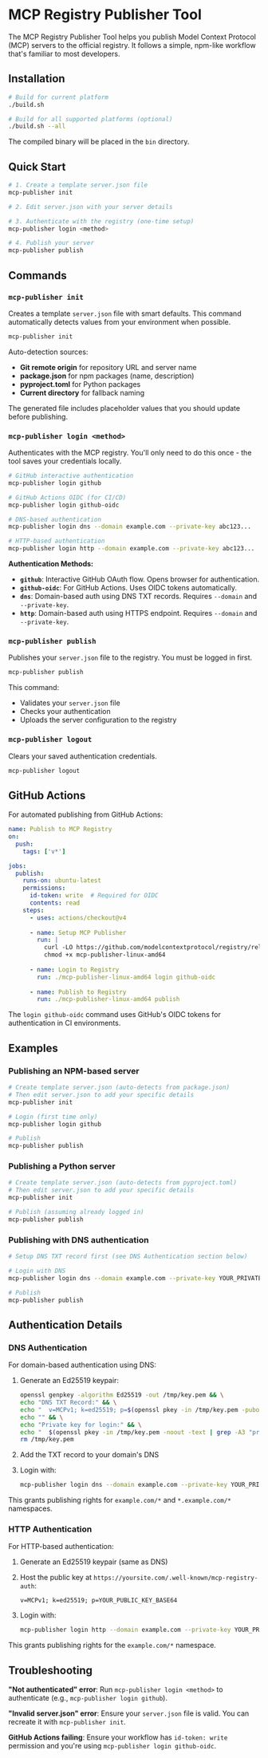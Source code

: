 # MCP Registry Publisher Tool

The MCP Registry Publisher Tool helps you publish Model Context Protocol (MCP) servers to the official registry. It follows a simple, npm-like workflow that's familiar to most developers.

## Installation

```bash
# Build for current platform
./build.sh

# Build for all supported platforms (optional)
./build.sh --all
```

The compiled binary will be placed in the `bin` directory.

## Quick Start

```bash
# 1. Create a template server.json file
mcp-publisher init

# 2. Edit server.json with your server details

# 3. Authenticate with the registry (one-time setup)
mcp-publisher login <method>

# 4. Publish your server
mcp-publisher publish
```

## Commands

### `mcp-publisher init`

Creates a template `server.json` file with smart defaults. This command automatically detects values from your environment when possible.

```bash
mcp-publisher init
```

Auto-detection sources:
- **Git remote origin** for repository URL and server name
- **package.json** for npm packages (name, description)
- **pyproject.toml** for Python packages
- **Current directory** for fallback naming

The generated file includes placeholder values that you should update before publishing.

### `mcp-publisher login <method>`

Authenticates with the MCP registry. You'll only need to do this once - the tool saves your credentials locally.

```bash
# GitHub interactive authentication
mcp-publisher login github

# GitHub Actions OIDC (for CI/CD)
mcp-publisher login github-oidc

# DNS-based authentication
mcp-publisher login dns --domain example.com --private-key abc123...

# HTTP-based authentication  
mcp-publisher login http --domain example.com --private-key abc123...
```

**Authentication Methods:**

- **`github`**: Interactive GitHub OAuth flow. Opens browser for authentication.
- **`github-oidc`**: For GitHub Actions. Uses OIDC tokens automatically.
- **`dns`**: Domain-based auth using DNS TXT records. Requires `--domain` and `--private-key`.
- **`http`**: Domain-based auth using HTTPS endpoint. Requires `--domain` and `--private-key`.

### `mcp-publisher publish`

Publishes your `server.json` file to the registry. You must be logged in first.

```bash
mcp-publisher publish
```

This command:
- Validates your `server.json` file
- Checks your authentication
- Uploads the server configuration to the registry

### `mcp-publisher logout`

Clears your saved authentication credentials.

```bash
mcp-publisher logout
```

## GitHub Actions

For automated publishing from GitHub Actions:

```yaml
name: Publish to MCP Registry
on:
  push:
    tags: ['v*']

jobs:
  publish:
    runs-on: ubuntu-latest
    permissions:
      id-token: write  # Required for OIDC
      contents: read
    steps:
      - uses: actions/checkout@v4
      
      - name: Setup MCP Publisher
        run: |
          curl -LO https://github.com/modelcontextprotocol/registry/releases/latest/download/mcp-publisher-linux-amd64
          chmod +x mcp-publisher-linux-amd64
          
      - name: Login to Registry
        run: ./mcp-publisher-linux-amd64 login github-oidc
        
      - name: Publish to Registry
        run: ./mcp-publisher-linux-amd64 publish
```

The `login github-oidc` command uses GitHub's OIDC tokens for authentication in CI environments.

## Examples

### Publishing an NPM-based server

```bash
# Create template server.json (auto-detects from package.json)
# Then edit server.json to add your specific details
mcp-publisher init

# Login (first time only)
mcp-publisher login github

# Publish
mcp-publisher publish
```

### Publishing a Python server

```bash
# Create template server.json (auto-detects from pyproject.toml)
# Then edit server.json to add your specific details
mcp-publisher init

# Publish (assuming already logged in)
mcp-publisher publish
```

### Publishing with DNS authentication

```bash
# Setup DNS TXT record first (see DNS Authentication section below)

# Login with DNS
mcp-publisher login dns --domain example.com --private-key YOUR_PRIVATE_KEY

# Publish
mcp-publisher publish
```

## Authentication Details

### DNS Authentication

For domain-based authentication using DNS:

1. Generate an Ed25519 keypair:
   ```bash
   openssl genpkey -algorithm Ed25519 -out /tmp/key.pem && \
   echo "DNS TXT Record:" && \
   echo "  v=MCPv1; k=ed25519; p=$(openssl pkey -in /tmp/key.pem -pubout -outform DER | tail -c 32 | base64)" && \
   echo "" && \
   echo "Private key for login:" && \
   echo "  $(openssl pkey -in /tmp/key.pem -noout -text | grep -A3 "priv:" | tail -n +2 | tr -d ' :\n')" && \
   rm /tmp/key.pem
   ```

2. Add the TXT record to your domain's DNS

3. Login with:
   ```bash
   mcp-publisher login dns --domain example.com --private-key YOUR_PRIVATE_KEY
   ```

This grants publishing rights for `example.com/*` and `*.example.com/*` namespaces.

### HTTP Authentication

For HTTP-based authentication:

1. Generate an Ed25519 keypair (same as DNS)

2. Host the public key at `https://yoursite.com/.well-known/mcp-registry-auth`:
   ```
   v=MCPv1; k=ed25519; p=YOUR_PUBLIC_KEY_BASE64
   ```

3. Login with:
   ```bash
   mcp-publisher login http --domain example.com --private-key YOUR_PRIVATE_KEY
   ```

This grants publishing rights for the `example.com/*` namespace.

## Troubleshooting

**"Not authenticated" error**: Run `mcp-publisher login <method>` to authenticate (e.g., `mcp-publisher login github`).

**"Invalid server.json" error**: Ensure your `server.json` file is valid. You can recreate it with `mcp-publisher init`.

**GitHub Actions failing**: Ensure your workflow has `id-token: write` permission and you're using `mcp-publisher login github-oidc`.
